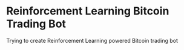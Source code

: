 # Reinforcement Learning Bitcoin Trading Bot
Trying to create Reinforcement Learning powered Bitcoin trading bot
